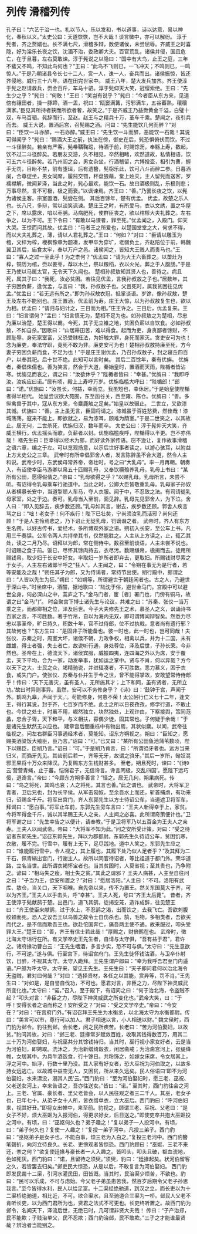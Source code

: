 # 列传 滑稽列传
孔子曰：“六艺于治一也。礼以节人，乐以发和，书以道事，诗以达意，易以神化，春秋以义。”太史公曰：天道恢恢，岂不大哉！谈言微中，亦可以解纷。
淳于髡者，齐之赘婿也。长不满七尺，滑稽多辩，数使诸侯，未尝屈辱。齐威王之时喜隐，好为淫乐长夜之饮，沈湎不治，委政卿大夫。百官荒乱，诸侯并侵，国且危亡，在于旦暮，左右莫敢谏。淳于髡说之以隐曰：“国中有大鸟，止王之庭，三年不蜚又不鸣，不知此鸟何也？”王曰：“此鸟不飞则已，一飞冲天；不鸣则已，一鸣惊人。”于是乃朝诸县令长七十二人，赏一人，诛一人，奋兵而出。诸侯振惊，皆还齐侵地。威行三十六年。语在田完世家中。
威王八年，楚大发兵加齐。齐王使淳于髡之赵请救兵，赍金百斤，车马十驷。淳于髡仰天大笑，冠缨索绝。王曰：“先生少之乎？”髡曰：“何敢！”王曰：“笑岂有说乎？”髡曰：“今者臣从东方来，见道傍有禳田者，操一豚蹄，酒一盂，祝曰：‘瓯窭满篝，污邪满车，五谷蕃熟，穰穰满家。’臣见其所持者狭而所欲者奢，故笑之。”于是齐威王乃益赍黄金千溢，白璧十双，车马百驷。髡辞而行，至赵。赵王与之精兵十万，革车千乘。楚闻之，夜引兵而去。
威王大说，置酒后宫，召髡赐之酒。问曰：“先生能饮几何而醉？”对曰：“臣饮一斗亦醉，一石亦醉。”威王曰：“先生饮一斗而醉，恶能饮一石哉！其说可得闻乎？”髡曰：“赐酒大王之前，执法在傍，御史在后，髡恐惧俯伏而饮，不过一斗径醉矣。若亲有严客，髡帣鞲鞠跽，待酒于前，时赐馀沥，奉觞上寿，数起，饮不过二斗径醉矣。若朋友交游，久不相见，卒然相睹，欢然道故，私情相语，饮可五六斗径醉矣。若乃州闾之会，男女杂坐，行酒稽留，六博投壶，相引为曹，握手无罚，目眙不禁，前有堕珥，后有遗簪，髡窃乐此，饮可八斗而醉二参。日暮酒阑，合尊促坐，男女同席，履舄交错，杯盘狼藉，堂上烛灭，主人留髡而送客，罗襦襟解，微闻芗泽，当此之时，髡心最欢，能饮一石。故曰酒极则乱，乐极则悲；万事尽然，言不可极，极之而衰。”以讽谏焉。齐王曰：“善。”乃罢长夜之饮，以髡为诸侯主客。宗室置酒，髡尝在侧。
其后百馀年，楚有优孟。
优孟，故楚之乐人也。长八尺，多辩，常以谈笑讽谏。楚庄王之时，有所爱马，衣以文绣，置之华屋之下，席以露床，啗以枣脯。马病肥死，使群臣丧之，欲以棺椁大夫礼葬之。左右争之，以为不可。王下令曰：“有敢以马谏者，罪至死。”优孟闻之，入殿门。仰天大哭。王惊而问其故。优孟曰：“马者王之所爱也，以楚国堂堂之大，何求不得，而以大夫礼葬之，薄，请以人君礼葬之。”王曰：“何如？”对曰：“臣请以雕玉为棺，文梓为椁，楩枫豫章为题凑，发甲卒为穿圹，老弱负土，齐赵陪位于前，韩魏翼卫其后，庙食太牢，奉以万户之邑。诸侯闻之，皆知大王贱人而贵马也。”王曰：“寡人之过一至此乎！为之柰何？”优孟曰：“请为大王六畜葬之。以垄灶为椁，铜历为棺，赍以姜枣，荐以木兰，祭以粮稻，衣以火光，葬之于人腹肠。”于是王乃使以马属太官，无令天下久闻也。
楚相孙叔敖知其贤人也，善待之。病且死，属其子曰：“我死，汝必贫困。若往见优孟，言我孙叔敖之子也。”居数年，其子穷困负薪，逢优孟，与言曰：“我，孙叔敖子也。父且死时，属我贫困往见优孟。”优孟曰：“若无远有所之。”即为孙叔敖衣冠，抵掌谈语。岁馀，像孙叔敖，楚王及左右不能别也。庄王置酒，优孟前为寿。庄王大惊，以为孙叔敖复生也，欲以为相。优孟曰：“请归与妇计之，三日而为相。”庄王许之。三日后，优孟复来。王曰：“妇言谓何？”孟曰：“妇言慎无为，楚相不足为也。如孙叔敖之为楚相，尽忠为廉以治楚，楚王得以霸。今死，其子无立锥之地，贫困负薪以自饮食。必如孙叔敖，不如自杀。”因歌曰：“山居耕田苦，难以得食。起而为吏，身贪鄙者馀财，不顾耻辱。身死家室富，又恐受赇枉法，为奸触大罪，身死而家灭。贪吏安可为也！念为廉吏，奉法守职，竟死不敢为非。廉吏安可为也！楚相孙叔敖持廉至死，方今妻子穷困负薪而食，不足为也！”于是庄王谢优孟，乃召孙叔敖子，封之寝丘四百户，以奉其祀。后十世不绝。此知可以言时矣。
其后二百馀年，秦有优旃。
优旃者，秦倡侏儒也。善为笑言，然合于大道，秦始皇时，置酒而天雨，陛楯者皆沾寒。优旃见而哀之，谓之曰：“汝欲休乎？”陛楯者皆曰：“幸甚。”优旃曰：“我即呼汝，汝疾应曰诺。”居有顷，殿上上寿呼万岁。优旃临槛大呼曰：“陛楯郎！”郎曰：“诺。”优旃曰：“汝虽长，何益，幸雨立。我虽短也，幸休居。”于是始皇使陛楯者得半相代。
始皇尝议欲大苑囿，东至函谷关，西至雍、陈仓。优旃曰：“善。多纵禽兽于其中，寇从东方来，令麋鹿触之足矣。”始皇以故辍止。
二世立，又欲漆其城。优旃曰：“善。主上虽无言，臣固将请之。漆城虽于百姓愁费，然佳哉！漆城荡荡，寇来不能上。即欲就之，易为漆耳，顾难为荫室。”于是二世笑之，以其故止。居无何，二世杀死，优旃归汉，数年而卒。
太史公曰：淳于髡仰天大笑，齐威王横行。优孟摇头而歌，负薪者以封。优旃临槛疾呼，陛楯得以半更。岂不亦伟哉！
褚先生曰：臣幸得以经术为郎，而好读外家传语。窃不逊让，复作故事滑稽之语六章，编之于左。可以览观扬意，以示后世好事者读之，以游心骇耳，以附益上方太史公之三章。
武帝时有所幸倡郭舍人者，发言陈辞虽不合大道，然令人主和说。武帝少时，东武侯母常养帝，帝壮时，号之曰“大乳母”。率一月再朝。朝奏入，有诏使幸臣马游卿以帛五十匹赐乳母，又奉饮糒飱养乳母。乳母上书曰：“某所有公田，愿得假倩之。”帝曰：“乳母欲得之乎？”以赐乳母。乳母所言，未尝不听。有诏得令乳母乘车行驰道中。当此之时，公卿大臣皆敬重乳母。乳母家子孙奴从者横暴长安中，当道掣顿人车马，夺人衣服。闻于中，不忍致之法。有司请徙乳母家室，处之于边。奏可。乳母当入至前，面见辞。乳母先见郭舍人，为下泣。舍人曰：“即入见辞去，疾步数还顾。”乳母如其言，谢去，疾步数还顾。郭舍人疾言骂之曰：“咄！老女子！何不疾行！陛下已壮矣，宁尚须汝乳而活邪？尚何还顾！”于是人主怜焉悲之，乃下诏止无徙乳母，罚谪谮之者。
武帝时，齐人有东方生名朔，以好古传书，爱经术，多所博观外家之语。朔初入长安，至公车上书，凡用三千奏牍。公车令两人共持举其书，仅然能胜之。人主从上方读之，止，辄乙其处，读之二月乃尽。诏拜以为郎，常在侧侍中。数召至前谈语，人主未尝不说也。时诏赐之食于前。饭已，尽怀其馀肉持去，衣尽污。数赐缣帛，檐揭而去。徒用所赐钱帛，取少妇于长安中好女。率取妇一岁所者即弃去，更取妇。所赐钱财尽索之于女子。人主左右诸郎半呼之“狂人”。人主闻之，曰：“令朔在事无为是行者，若等安能及之哉！”朔任其子为郎，又为侍谒者，常持节出使。朔行殿中，郎谓之曰：“人皆以先生为狂。”朔曰：“如朔等，所谓避世于朝廷闲者也。古之人，乃避世于深山中。”时坐席中，酒酣，据地歌曰：“陆沈于俗，避世金马门。宫殿中可以避世全身，何必深山之中，蒿庐之下。”金马门者，宦［者］署门也，门傍有铜马，故谓之曰“金马门”。
时会聚宫下博士诸先生与论议，共难之曰：“苏秦、张仪一当万乘之主，而都卿相之位，泽及后世。今子大夫修先王之术，慕圣人之义，讽诵诗书百家之言，不可胜数。著于竹帛，自以为海内无双，即可谓博闻辩智矣。然悉力尽忠以事圣帝，旷日持久，积数十年，官不过侍郎，位不过执戟，意者尚有遗行邪？其故何也？”东方生曰：“是固非子所能备也。彼一时也，此一时也，岂可同哉！夫张仪、苏秦之时，周室大坏，诸侯不朝，力政争权，相禽以兵，并为十二国，未有雌雄，得士者强，失士者亡，故说听行通，身处尊位，泽及后世，子孙长荣。今非然也。圣帝在上，德流天下，诸侯宾服，威振四夷，连四海之外以为席，安于覆盂，天下平均，合为一家，动发举事，犹如运之掌中。贤与不肖，何以异哉？方今以天下之大，士民之众，竭精驰说，并进辐凑者，不可胜数。悉力慕义，困于衣食，或失门户。使张仪、苏秦与仆并生于今之世，曾不能得掌故，安敢望常侍侍郎乎！传曰：‘天下无害灾，虽有圣人，无所施其才；上下和同，虽有贤者，无所立功。’故曰时异则事异。虽然，安可以不务修身乎？《诗》曰：‘鼓钟于宫，声闻于外。鹤鸣九皋，声闻于天。’。茍能修身，何患不荣！太公躬行仁义七十二年，逢文王，得行其说，封于齐，七百岁而不绝。此士之所以日夜孜孜，修学行道，不敢止也。今世之处士，时虽不用，崛然独立，块然独处，上观许由，下察接舆，策同范蠡，忠合子胥，天下和平，与义相扶，寡偶少徒，固其常也。子何疑于余哉！”于是诸先生默然无以应也。
建章宫后閤重栎中有物出焉，其状似麋。以闻，武帝往临视之。问左右群臣习事通经术者，莫能知。诏东方朔视之。朔曰：“臣知之，愿赐美酒粱饭大飱臣，臣乃言。”诏曰：“可。”已又曰：“某所有公田鱼池蒲苇数顷，陛下以赐臣，臣朔乃言。”诏曰：“可。”于是朔乃肯言，曰：“所谓驺牙者也。远方当来归义，而驺牙先见。其齿前后若一，齐等无牙，故谓之驺牙。”其后一岁所，匈奴混邪王果将十万众来降汉。乃复赐东方生钱财甚多。
至老，朔且死时，谏曰：“《诗》云‘营营青蝇，止于蕃。恺悌君子，无信谗言。谗言罔极，交乱四国’。愿陛下远巧佞，退谗言。”帝曰：“今顾东方朔多善言？”怪之。居无几何，朔果病死。传曰：“鸟之将死，其鸣也哀；人之将死，其言也善。”此之谓也。
武帝时，大将军卫青者，卫后兄也，封为长平侯。从军击匈奴，至余吾水上而还，斩首捕虏，有功来归，诏赐金千斤。将军出宫门，齐人东郭先生以方士待诏公车，当道遮卫将军车，拜谒曰：“愿白事。”将军止车前，东郭先生旁车言曰：“王夫人新得幸于上，家贫。今将军得金千斤，诚以其半赐王夫人之亲，人主闻之必喜。此所谓奇策便计也。”卫将军谢之曰：“先生幸告之以便计，请奉教。”于是卫将军乃以五百金为王夫人之亲寿。王夫人以闻武帝。帝曰：“大将军不知为此。”问之安所受计策，对曰：“受之待诏者东郭先生。”诏召东郭先生，拜以为郡都尉。东郭先生久待诏公车，贫困饥寒，衣敝，履不完。行雪中，履有上无下，足尽践地。道中人笑之，东郭先生应之曰：“谁能履行雪中，令人视之，其上履也，其履下处乃似人足者乎？”及其拜为二千石，佩青緺出宫门，行谢主人。故所以同官待诏者，等比祖道于都门外。荣华道路，立名当世。此所谓衣褐怀宝者也。当其贫困时，人莫省视；至其贵也，乃争附之。谚曰：“相马失之瘦，相士失之贫。”其此之谓邪？
王夫人病甚，人主至自往问之曰：“子当为王，欲安所置之？”对曰：“愿居洛阳。”人主曰：“不可。洛阳有武库、敖仓，当关口，天下咽喉。自先帝以来，传不为置王。然关东国莫大于齐，可以为齐王。”王夫人以手击头，呼“幸甚”。王夫人死，号曰“齐王太后薨”。
昔者，齐王使淳于髡献鹄于楚。出邑门，道飞其鹄，徒揭空笼，造诈成辞，往见楚王曰：“齐王使臣来献鹄，过于水上，不忍鹄之渴，出而饮之，去我飞亡。吾欲刺腹绞颈而死。恐人之议吾王以鸟兽之故令士自伤杀也。鹄，毛物，多相类者，吾欲买而代之，是不信而欺吾王也。欲赴佗国奔亡，痛吾两主使不通。故来服过，叩头受罪大王。”楚王曰：“善，齐王有信士若此哉！”厚赐之，财倍鹄在也。
武帝时，徵北海太守诣行在所。有文学卒史王先生者，自请与太守俱，“吾有益于君”，君许之。诸府掾功曹白云：“王先生嗜酒，多言少实，恐不可与俱。”太守曰：“先生意欲行，不可逆。”遂与俱。行至宫下，待诏宫府门。王先生徒怀钱沽酒，与卫卒仆射饮，日醉，不视其太守。太守入跪拜。王先生谓户郎曰：“幸为我呼吾君至门内遥语。”户郎为呼太守。太守来，望见王先生。王先生曰：“天子即问君何以治北海令无盗贼，君对曰何哉？”对曰：“选择贤材，各任之以其能，赏异等，罚不肖。”王先生曰：“对如是，是自誉自伐功，不可也。愿君对言，非臣之力，尽陛下神灵威武所变化也。”太守曰：“诺。”召入，至于殿下，有诏问之曰：“何于治北海，令盗贼不起？”叩头对言：“非臣之力，尽陛下神灵威武之所变化也。”武帝大笑，曰：“于呼！安得长者之语而称之！安所受之？”对曰：“受之文学卒史。”帝曰：“今安在？”对曰：“在宫府门外。”有诏召拜王先生为水衡丞，以北海太守为水衡都尉。传曰：“美言可以市，尊行可以加人。君子相送以言，小人相送以财。”
魏文侯时，西门豹为邺令。豹往到邺，会长老，问之民所疾苦。长老曰：“苦为河伯娶妇，以故贫。”豹问其故，对曰：“邺三老、廷掾常岁赋敛百姓，收取其钱得数百万，用其二三十万为河伯娶妇，与祝巫共分其馀钱持归。当其时，巫行视小家女好者，云是当为河伯妇，即娉取。洗沐之，为治新缯绮縠衣，闲居斋戒；为治斋宫河上，张缇绛帷，女居其中。为具牛酒饭食，行十馀日。共粉饰之，如嫁女床席，令女居其上，浮之河中。始浮，行数十里乃没。其人家有好女者，恐大巫祝为河伯取之，以故多持女远逃亡。以故城中益空无人，又困贫，所从来久远矣。民人俗语曰‘即不为河伯娶妇，水来漂没，溺其人民’云。”西门豹曰：“至为河伯娶妇时，愿三老、巫祝、父老送女河上，幸来告语之，吾亦往送女。”皆曰：“诺。”
至其时，西门豹往会之河上。三老、官属、豪长者、里父老皆会，以人民往观之者三二千人。其巫，老女子也，已年七十。从弟子女十人所，皆衣缯单衣，立大巫后。西门豹曰：“呼河伯妇来，视其好丑。”即将女出帷中，来至前。豹视之，顾谓三老、巫祝、父老曰：“是女子不好，烦大巫妪为入报河伯，得更求好女，后日送之。”即使吏卒共抱大巫妪投之河中。有顷，曰：“巫妪何久也？弟子趣之！”复以弟子一人投河中。有顷，曰：“弟子何久也？复使一人趣之！”复投一弟子河中。凡投三弟子。西门豹曰：“巫妪弟子是女子也，不能白事，烦三老为入白之。”复投三老河中。西门豹簪笔磬折，向河立待良久。长老、吏傍观者皆惊恐。西门豹顾曰：“巫妪、三老不来还，柰之何？”欲复使廷掾与豪长者一人入趣之。皆叩头，叩头且破，额血流地，色如死灰。西门豹曰：“诺，且留待之须臾。”须臾，豹曰：“廷掾起矣。状河伯留客之久，若皆罢去归矣。”邺吏民大惊恐，从是以后，不敢复言为河伯娶妇。
西门豹即发民凿十二渠，引河水灌民田，田皆溉。当其时，民治渠少烦苦，不欲也。豹曰：“民可以乐成，不可与虑始。今父老子弟虽患苦我，然百岁后期令父老子孙思我言。”至今皆得水利，民人以给足富。十二渠经绝驰道，到汉之立，而长吏以为十二渠桥绝驰道，相比近，不可。欲合渠水，且至驰道合三渠为一桥。邺民人父老不肯听长吏，以为西门君所为也，贤君之法式不可更也。长吏终听置之。故西门豹为邺令，名闻天下，泽流后世，无绝已时，几可谓非贤大夫哉！
传曰：“子产治郑，民不能欺；子贱治单父，民不忍欺；西门豹治邺，民不敢欺。”三子之才能谁最贤哉？辨治者当能别之。
